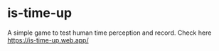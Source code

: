 # is-time-up
A simple game to test human time perception and record.
Check here https://is-time-up.web.app/
